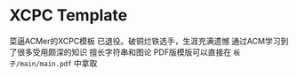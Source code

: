 # XCPC Template 
菜逼ACMer的XCPC模板
已退役。破铜烂铁选手，生涯充满遗憾
通过ACM学习到了很多受用颇深的知识
擅长字符串和图论
PDF版模版可以直接在 `板子/main/main.pdf` 中拿取
